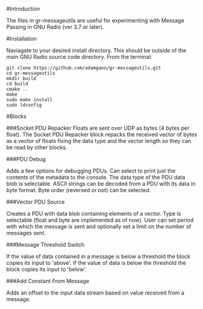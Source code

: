 #Introduction

The files in gr-messageutils are useful for experimenting with Message Passing in 
GNU Radio (ver 3.7 or later).


#Installation

Naviagate to your desired install directory. This should be outside of the main
GNU Radio source code directory. From the terminal: 

  	git clone https://github.com/adamgann/gr-messageutils.git
  	cd gr-messageutils
  	mkdir build
  	cd build
  	cmake ..
  	make
  	sudo make install
  	sudo ldconfig



#Blocks

###Socket PDU Repacker
Floats are sent over UDP as bytes (4 bytes per float). The Socket PDU Repacker block repacks the received vector of bytes
as a vector of floats fixing the data type and the vector length so they can be read by other blocks. 


###PDU Debug

Adds a few options for debugging PDUs. Can select to print just the contents of the
metadata to the console. The data type of the PDU data blob is selectable. ASCII strings can be decoded from a PDU with its data in byte format. Byte order (reversed or not) can be selected. 


###Vector PDU Source

Creates a PDU with data blob containing elements of a vector. Type is selectable (float and byte 
are implemented as of now). User can set period with which the message is sent and optionally set a limit
on the number of messages sent.


###Message Threshold Switch

If the value of data contained in a message is below a threshold the block copies its input to 
'above'. If the value of data is below the threshold the block copies its input to 'below'.


###Add Constant From Message

Adds an offset to the input data stream based on value received from a message. 

